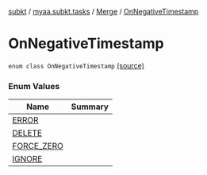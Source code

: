 [subkt](../../../index.md) / [myaa.subkt.tasks](../../index.md) / [Merge](../index.md) / [OnNegativeTimestamp](./index.md)

# OnNegativeTimestamp

`enum class OnNegativeTimestamp` [(source)](https://github.com/Myaamori/SubKt/blob/0.1.19/src/main/kotlin/myaa/subkt/tasks/asstasks.kt#L97)

### Enum Values

| Name | Summary |
|---|---|
| [ERROR](-e-r-r-o-r.md) |  |
| [DELETE](-d-e-l-e-t-e.md) |  |
| [FORCE_ZERO](-f-o-r-c-e_-z-e-r-o.md) |  |
| [IGNORE](-i-g-n-o-r-e.md) |  |
